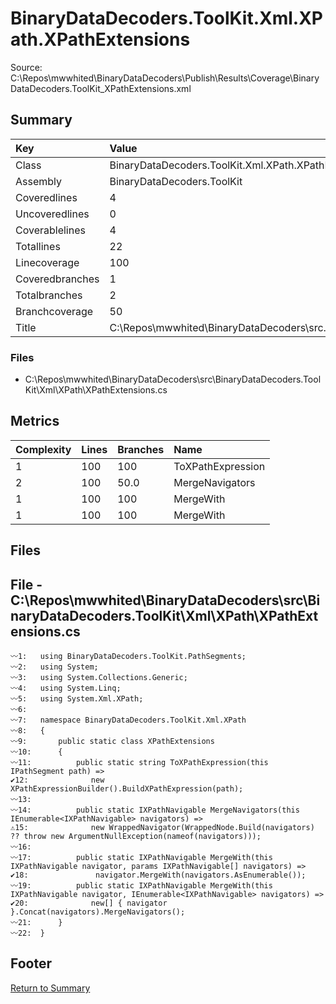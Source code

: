﻿
# BinaryDataDecoders.ToolKit.Xml.XPath.XPathExtensions
Source: C:\Repos\mwwhited\BinaryDataDecoders\Publish\Results\Coverage\BinaryDataDecoders.ToolKit_XPathExtensions.xml

## Summary

| Key                  | Value                                                            |
| :------------------- | :--------------------------------------------------------------- |
| Class                | BinaryDataDecoders.ToolKit.Xml.XPath.XPathExtensions         | 
| Assembly             | BinaryDataDecoders.ToolKit                                   | 
| Coveredlines         | 4                                                            | 
| Uncoveredlines       | 0                                                            | 
| Coverablelines       | 4                                                            | 
| Totallines           | 22                                                           | 
| Linecoverage         | 100                                                          | 
| Coveredbranches      | 1                                                            | 
| Totalbranches        | 2                                                            | 
| Branchcoverage       | 50                                                           | 
| Title                | C:\Repos\mwwhited\BinaryDataDecoders\src\..\src\BinaryDataDe | 

### Files
 * C:\Repos\mwwhited\BinaryDataDecoders\src\BinaryDataDecoders.ToolKit\Xml\XPath\XPathExtensions.cs

## Metrics

| Complexity | Lines | Branches | Name                                          |
| :--------- | :---- | :------- | :-------------------------------------------- |
| 1          | 100   | 100      | ToXPathExpression | 
| 2          | 100   | 50.0     | MergeNavigators | 
| 1          | 100   | 100      | MergeWith | 
| 1          | 100   | 100      | MergeWith | 
## Files

## File - C:\Repos\mwwhited\BinaryDataDecoders\src\BinaryDataDecoders.ToolKit\Xml\XPath\XPathExtensions.cs

```CSharp
〰1:   using BinaryDataDecoders.ToolKit.PathSegments;
〰2:   using System;
〰3:   using System.Collections.Generic;
〰4:   using System.Linq;
〰5:   using System.Xml.XPath;
〰6:   
〰7:   namespace BinaryDataDecoders.ToolKit.Xml.XPath
〰8:   {
〰9:       public static class XPathExtensions
〰10:      {
〰11:          public static string ToXPathExpression(this IPathSegment path) =>
✔12:              new XPathExpressionBuilder().BuildXPathExpression(path);
〰13:  
〰14:          public static IXPathNavigable MergeNavigators(this IEnumerable<IXPathNavigable> navigators) =>
⚠15:              new WrappedNavigator(WrappedNode.Build(navigators) ?? throw new ArgumentNullException(nameof(navigators)));
〰16:  
〰17:          public static IXPathNavigable MergeWith(this IXPathNavigable navigator, params IXPathNavigable[] navigators) =>
✔18:               navigator.MergeWith(navigators.AsEnumerable());
〰19:          public static IXPathNavigable MergeWith(this IXPathNavigable navigator, IEnumerable<IXPathNavigable> navigators) =>
✔20:              new[] { navigator }.Concat(navigators).MergeNavigators();
〰21:      }
〰22:  }

```
## Footer 
[Return to Summary](Summary.md)

